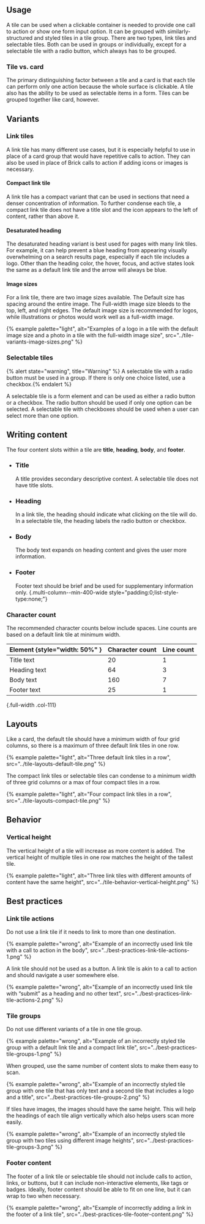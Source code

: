 ## Usage

A tile can be used when a clickable container is needed to provide one call to action or show one form input option. It can be grouped with similarly-structured and styled tiles in a tile group. There are two types, link tiles and selectable tiles. Both can be used in groups or individually, except for a selectable tile with a radio button, which always has to be grouped.

### Tile vs. card

The primary distinguishing factor between a tile and a card is that each tile can perform only one action because the whole surface is clickable. A tile also has the ability to be used as selectable items in a form. Tiles can be grouped together like card, however.

## Variants

### Link tiles

A link tile has many different use cases, but it is especially helpful to use in place of a card group that would have repetitive calls to action. They can also be used in place of Brick calls to action if adding icons or images is necessary.

#### Compact link tile

A link tile has a compact variant that can be used in sections that need a denser concentration of information. To further condense each tile, a compact link tile does not have a title slot and the icon appears to the left of content, rather than above it.

#### Desaturated heading

The desaturated heading variant is best used for pages with many link tiles. For example, it can help prevent a blue heading from appearing visually overwhelming on a search results page, especially if each tile includes a logo. Other than the heading color, the hover, focus, and active states look the same as a default link tile and the arrow will always be blue.

#### Image sizes

For a link tile, there are two image sizes available. The Default size has spacing around the entire image. The Full-width image size bleeds to the top, left, and right edges. The default image size is recommended for logos, while illustrations or photos would work well as a full-width image.

{% example palette="light",
        alt="Examples of a logo in a tile with the default image size and a photo in a tile with the full-width image size",
        src="../tile-variants-image-sizes.png" %}

### Selectable tiles

{% alert state="warning", title="Warning" %}
A selectable tile with a radio button must be used in a group. If there is only one choice listed, use a checkbox.{% endalert %}

A selectable tile is a form element and can be used as either a radio button or a checkbox. The radio button should be used if only one option can be selected. A selectable tile with checkboxes should be used when a user can select more than one option.

## Writing content

The four content slots within a tile are <strong>title</strong>, <strong>heading</strong>, <strong>body</strong>, and <strong>footer</strong>.

- ### Title 
  A title provides secondary descriptive context. A selectable tile does not have title slots.

- ### Heading
  In a link tile, the heading should indicate what clicking on the tile will do. In a selectable tile, the heading labels the radio button or checkbox.

- ### Body
  The body text expands on heading content and gives the user more information.

- ### Footer
  Footer text should be brief and be used for supplementary information only.
  {.multi-column--min-400-wide style="padding:0;list-style-type:none;"}

### Character count

The recommended character counts below include spaces. Line counts are based on a default link tile at minimum width.

| Element {style="width: 50%" } | Character count  | Line count |
| ------------------------------| ---------------- | ---------- |
| Title text                    | 20               | 1          |
| Heading text                  | 64               | 3          |
| Body text                     | 160              | 7          |
| Footer text                   | 25               | 1          |

{.full-width .col-111}

## Layouts

Like a card, the default tile should have a minimum width of four grid columns, so there is a maximum of three default link tiles in one row.

{% example palette="light",
        alt="Three default link tiles in a row",
        src="../tile-layouts-default-tile.png" %}

The compact link tiles or selectable tiles can condense to a minimum width of three grid columns or a max of four compact tiles in a row.

{% example palette="light",
        alt="Four compact link tiles in a row",
        src="../tile-layouts-compact-tile.png" %}

## Behavior

### Vertical height

The vertical height of a tile will increase as more content is added. The vertical height of multiple tiles in one row matches the height of the tallest tile.

{% example palette="light",
        alt="Three link tiles with different amounts of content have the same height",
        src="../tile-behavior-vertical-height.png" %}

## Best practices

### Link tile actions

Do not use a link tile if it needs to link to more than one destination.

{% example palette="wrong",
        alt="Example of an incorrectly used link tile with a call to action in the body",
        src="../best-practices-link-tile-actions-1.png" %}

A link tile should not be used as a button. A link tile is akin to a call to action and should navigate a user somewhere else.

{% example palette="wrong",
        alt="Example of an incorrectly used link tile with “submit” as a heading and no other text",
        src="../best-practices-link-tile-actions-2.png" %}

### Tile groups

Do not use different variants of a tile in one tile group.

{% example palette="wrong",
        alt="Example of an incorrectly styled tile group with a default link tile and a compact link tile",
        src="../best-practices-tile-groups-1.png" %}

When grouped, use the same number of content slots to make them easy to scan.

{% example palette="wrong",
        alt="Example of an incorrectly styled tile group with one tile that has only text and a second tile that includes a logo and a title",
        src="../best-practices-tile-groups-2.png" %}

If tiles have images, the images should have the same height. This will help the headings of each tile align vertically which also helps users scan more easily.

{% example palette="wrong",
        alt="Example of an incorrectly styled tile group with two tiles using different image heights",
        src="../best-practices-tile-groups-3.png" %}

### Footer content

The footer of a link tile or selectable tile should not include calls to action, links, or buttons, but it can include non-interactive elements, like tags or badges. Ideally, footer content should be able to fit on one line, but it can wrap to two when necessary.

{% example palette="wrong",
        alt="Example of incorrectly adding a link in the footer of a link tile",
        src="../best-practices-tile-footer-content.png" %}